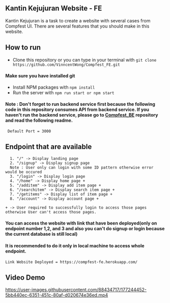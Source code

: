 ## Kantin Kejujuran Website - FE

Kantin Kejujuran is a task to create a website with several cases from Compfest UI. There are several features that you should make in this website.

## How to run
* Clone this repository or you can type in your terminal with ```git clone https://github.com/VinncentWong/Compfest_FE.git```
#### Make sure you have installed git
* Install NPM packages with
```npm install```
* Run the server with
```npm run start or npm start```
#### Note : Don't forget to run backend service first because the following code in this repository consumes API from backend service. If you haven't run the backend service, please go to [Compfest_BE](https://github.com/VinncentWong/Compfest_BE.git) repository and read the following readme.
``` Default Port = 3000```

## Endpoint that are available
```
  1. "/" -> Display landing page
  2. "/signup" -> Display signup page
  Note : User only can login with some ID pattern otherwise error would be occured
  3. "/login" -> Display login page
  4. "/home" -> Display home page +
  5. "/additem" -> Display add item page +
  6. "/searchitem" -> Display search item page +
  7. "/getitems" -> Display list of item page +
  8. "/account" -> Display account page +
  
+ -> User required to successfully login to access those pages otherwise User can't access those pages.
```
#### You can access the website with link that have been deployed(only on endpoint number 1,2, and 3 and also you can't do signup or login because the current database is still local)
#### It is recommended to do it only in local machine to access whole endpoint.
```Link Website Deployed = https://compfest-fe.herokuapp.com/```

## Video Demo


https://user-images.githubusercontent.com/88434717/177244452-5bb440ec-6351-451c-80af-d020674e36ed.mp4





